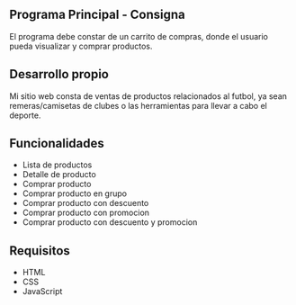 ## Programa Principal - Consigna
El programa debe constar de un carrito de compras, donde el usuario pueda visualizar y comprar productos.

## Desarrollo propio
Mi sitio web consta de ventas de productos relacionados al futbol, ya sean remeras/camisetas de clubes o las herramientas para llevar a cabo el deporte.

## Funcionalidades

- Lista de productos
- Detalle de producto
- Comprar producto
- Comprar producto en grupo
- Comprar producto con descuento
- Comprar producto con promocion
- Comprar producto con descuento y promocion

## Requisitos

- HTML
- CSS                              
- JavaScript <!--(Todavia no se desarrollo en este proyecto)-->

